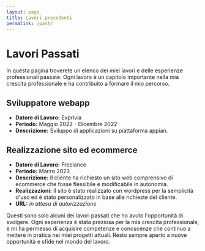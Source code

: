 ```yaml
---
layout: page
title: Lavori precedenti
permalink: /past/
---
```


# Lavori Passati

In questa pagina troverete un elenco dei miei lavori e delle esperienze professionali passate. Ogni lavoro è un capitolo importante nella mia crescita professionale e ha contribuito a formare il mio percorso.

## Sviluppatore webapp

- **Datore di Lavoro:** Exprivia
- **Periodo:** Maggio 2022 - Dicembre 2022
- **Descrizione:** Sviluppo di applicazioni su piattaforma appian.

## Realizzazione sito ed ecommerce

- **Datore di Lavoro:** Freelance
- **Periodo:** Marzo 2023
- **Descrizione:** Il cliente ha richiesto un sito web comprensivo di ecommerce che fosse flessibile e modificabile in autonomia.
- **Realizzazioni:** Il sito è stato realizzato con wordpress per la semplicità d'uso ed è stato personalizzato in base alle richieste del cliente.
- **URL:** _in attesa di autorizzazione_

Questi sono solo alcuni dei lavori passati che ho avuto l'opportunità di svolgere. Ogni esperienza è stata preziosa per la mia crescita professionale, e mi ha permesso di acquisire competenze e conoscenze che continuo a mettere in pratica nei miei progetti attuali. Resto sempre aperto a nuove opportunità e sfide nel mondo del lavoro.
